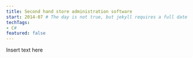 ```yaml
---
title: Second hand store administration software
start: 2014-07 # The day is not true, but jekyll requires a full date
techTags:
- C#
featured: false
---
```


Insert text here

<!--more-->
